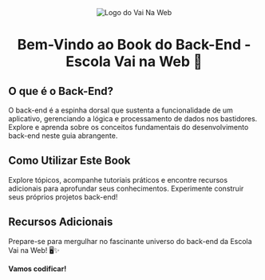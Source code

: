 <div align="center">
  <img src="./Java%20Módulo%202/assets/VnW.png" alt="Logo do Vai Na Web"/>
</div>

<div align = "center"> 

# Bem-Vindo ao Book do Back-End - Escola Vai na Web 🚀

</div>



## O que é o Back-End?

O back-end é a espinha dorsal que sustenta a funcionalidade de um aplicativo, gerenciando a lógica e processamento de dados nos bastidores. Explore e aprenda sobre os conceitos fundamentais do desenvolvimento back-end neste guia abrangente.

## Como Utilizar Este Book

Explore tópicos, acompanhe tutoriais práticos e encontre recursos adicionais para aprofundar seus conhecimentos. Experimente construir seus próprios projetos back-end!

## Recursos Adicionais

Prepare-se para mergulhar no fascinante universo do back-end da Escola Vai na Web! 🖥️✨

**Vamos codificar!**
